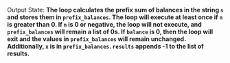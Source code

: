 Output State: **The loop calculates the prefix sum of balances in the string `s` and stores them in `prefix_balances`. The loop will execute at least once if `n` is greater than 0. If `n` is 0 or negative, the loop will not execute, and `prefix_balances` will remain a list of 0s. If `balance` is 0, then the loop will exit and the values in `prefix_balances` will remain unchanged. Additionally, `x` is in `prefix_balances`. `results` appends -1 to the list of results.**